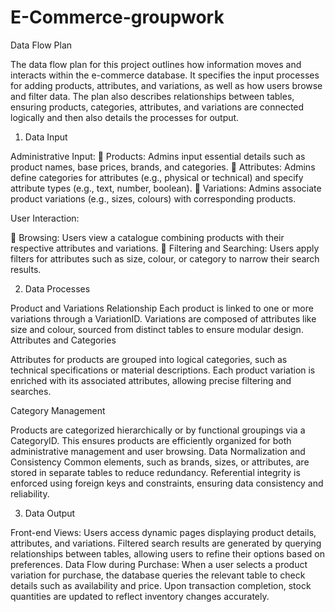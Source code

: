 # E-Commerce-groupwork

Data Flow Plan

The data flow plan for this project outlines how information moves and interacts
within the e-commerce database. It specifies the input processes for adding
products, attributes, and variations, as well as how users browse and filter data. The
plan also describes relationships between tables, ensuring products, categories,
attributes, and variations are connected logically and then also details the processes
for output.

1. Data Input
   
Administrative Input:
 Products: Admins input essential details such as product names, base prices,
brands, and categories.
 Attributes: Admins define categories for attributes (e.g., physical or technical)
and specify attribute types (e.g., text, number, boolean).
 Variations: Admins associate product variations (e.g., sizes, colours) with
corresponding products.

User Interaction:

 Browsing: Users view a catalogue combining products with their respective
attributes and variations.
 Filtering and Searching: Users apply filters for attributes such as size, colour,
or category to narrow their search results.

2. Data Processes
   
Product and Variations Relationship
Each product is linked to one or more variations through a VariationID.
Variations are composed of attributes like size and colour, sourced from distinct
tables to ensure modular design.
Attributes and Categories

Attributes for products are grouped into logical categories, such as technical
specifications or material descriptions.
Each product variation is enriched with its associated attributes, allowing precise
filtering and searches.

Category Management

Products are categorized hierarchically or by functional groupings via a CategoryID.
This ensures products are efficiently organized for both administrative management
and user browsing.
Data Normalization and Consistency
Common elements, such as brands, sizes, or attributes, are stored in separate
tables to reduce redundancy.
Referential integrity is enforced using foreign keys and constraints, ensuring data
consistency and reliability.

3. Data Output
   
Front-end Views:
Users access dynamic pages displaying product details, attributes, and variations.
Filtered search results are generated by querying relationships between tables,
allowing users to refine their options based on preferences.
Data Flow during Purchase:
When a user selects a product variation for purchase, the database queries the
relevant table to check details such as availability and price.
Upon transaction completion, stock quantities are updated to reflect inventory
changes accurately.
